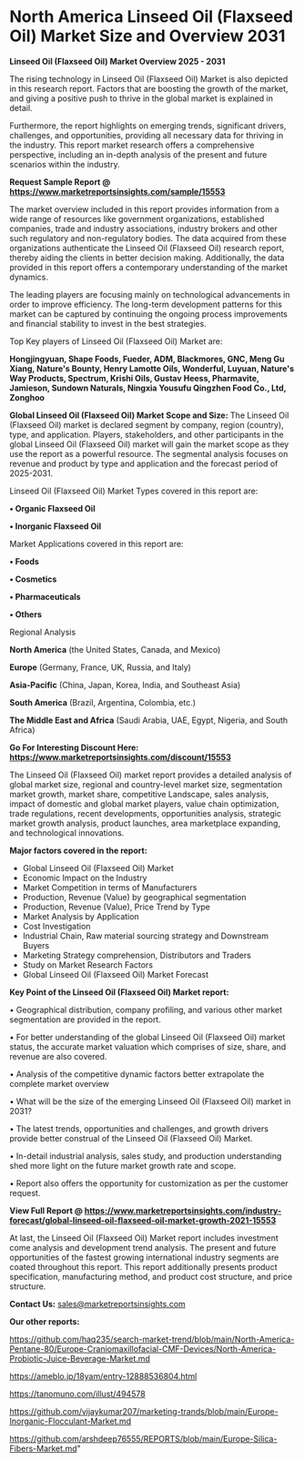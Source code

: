 # North America Linseed Oil (Flaxseed Oil) Market Size and Overview 2031

<Strong> Linseed Oil (Flaxseed Oil) Market Overview 2025 - 2031</strong>

The rising technology in Linseed Oil (Flaxseed Oil) Market is also depicted in this research report. Factors that are boosting the growth of the market, and giving a positive push to thrive in the global market is explained in detail.

Furthermore, the report highlights on emerging trends, significant drivers, challenges, and opportunities, providing all necessary data for thriving in the industry. This report market research offers a comprehensive perspective, including an in-depth analysis of the present and future scenarios within the industry.

<strong>Request Sample Report @ <a href=https://www.marketreportsinsights.com/sample/15553>https://www.marketreportsinsights.com/sample/15553</a></strong>

The market overview included in this report provides information from a wide range of resources like government organizations, established companies, trade and industry associations, industry brokers and other such regulatory and non-regulatory bodies. The data acquired from these organizations authenticate the Linseed Oil (Flaxseed Oil) research report, thereby aiding the clients in better decision making. Additionally, the data provided in this report offers a contemporary understanding of the market dynamics.

The leading players are focusing mainly on technological advancements in order to improve efficiency. The long-term development patterns for this market can be captured by continuing the ongoing process improvements and financial stability to invest in the best strategies.

Top Key players of Linseed Oil (Flaxseed Oil) Market are:

<strong>Hongjingyuan, Shape Foods, Fueder, ADM, Blackmores, GNC, Meng Gu Xiang, Nature's Bounty, Henry Lamotte Oils, Wonderful, Luyuan, Nature's Way Products, Spectrum, Krishi Oils, Gustav Heess, Pharmavite, Jamieson, Sundown Naturals, Ningxia Yousufu Qingzhen Food Co., Ltd, Zonghoo</strong>

<strong><b>Global Linseed Oil (Flaxseed Oil) Market Scope and Size:</b></strong>
The Linseed Oil (Flaxseed Oil) market is declared segment by company, region (country), type, and application. Players, stakeholders, and other participants in the global Linseed Oil (Flaxseed Oil) market will gain the market scope as they use the report as a powerful resource. The segmental analysis focuses on revenue and product by type and application and the forecast period of 2025-2031.

Linseed Oil (Flaxseed Oil) Market Types covered in this report are:

<strong>• Organic Flaxseed Oil

• Inorganic Flaxseed Oil</strong>

Market Applications covered in this report are:

<strong>• Foods

• Cosmetics

• Pharmaceuticals

• Others</strong> 

Regional Analysis

<strong>North America</strong> (the United States, Canada, and Mexico)

<strong>Europe</strong> (Germany, France, UK, Russia, and Italy)

<strong>Asia-Pacific</strong> (China, Japan, Korea, India, and Southeast Asia)

<strong>South America</strong> (Brazil, Argentina, Colombia, etc.)

<strong>The Middle East and Africa</strong> (Saudi Arabia, UAE, Egypt, Nigeria, and South Africa)

<strong>Go For Interesting Discount Here: <a href=https://www.marketreportsinsights.com/discount/15553>https://www.marketreportsinsights.com/discount/15553</a></strong>

The Linseed Oil (Flaxseed Oil) market report provides a detailed analysis of global market size, regional and country-level market size, segmentation market growth, market share, competitive Landscape, sales analysis, impact of domestic and global market players, value chain optimization, trade regulations, recent developments, opportunities analysis, strategic market growth analysis, product launches, area marketplace expanding, and technological innovations.

<strong><b>Major factors covered in the report:</b></strong>
<ul>
  <li>Global Linseed Oil (Flaxseed Oil) Market </li>
  <li>Economic Impact on the Industry</li>
  <li>Market Competition in terms of Manufacturers</li>
  <li>Production, Revenue (Value) by geographical segmentation</li>
  <li>Production, Revenue (Value), Price Trend by Type</li>
  <li>Market Analysis by Application</li>
  <li>Cost Investigation</li>
  <li>Industrial Chain, Raw material sourcing strategy and Downstream Buyers</li>
  <li>Marketing Strategy comprehension, Distributors and Traders</li>
  <li>Study on Market Research Factors</li>
  <li>Global Linseed Oil (Flaxseed Oil) Market Forecast</li>
</ul>

<strong><b>Key Point of the Linseed Oil (Flaxseed Oil) Market report:</b></strong>

• Geographical distribution, company profiling, and various other market segmentation are provided in the report.

• For better understanding of the global Linseed Oil (Flaxseed Oil) market status, the accurate market valuation which comprises of size, share, and revenue are also covered.

• Analysis of the competitive dynamic factors better extrapolate the complete market overview

• What will be the size of the emerging Linseed Oil (Flaxseed Oil) market in 2031?

• The latest trends, opportunities and challenges, and growth drivers provide better construal of the Linseed Oil (Flaxseed Oil) Market.

• In-detail industrial analysis, sales study, and production understanding shed more light on the future market growth rate and scope.

• Report also offers the opportunity for customization as per the customer request.

<strong><b>View Full Report @ <a href=https://www.marketreportsinsights.com/industry-forecast/global-linseed-oil-flaxseed-oil-market-growth-2021-15553>https://www.marketreportsinsights.com/industry-forecast/global-linseed-oil-flaxseed-oil-market-growth-2021-15553</a></b></strong>


At last, the Linseed Oil (Flaxseed Oil) Market report includes investment come analysis and development trend analysis. The present and future opportunities of the fastest growing international industry segments are coated throughout this report. This report additionally presents product specification, manufacturing method, and product cost structure, and price structure.

<strong>Contact Us:</strong>
sales@marketreportsinsights.com

<strong>Our other reports:</strong>

<a href=https://github.com/haq235/search-market-trend/blob/main/North-America-Pentane-80/Europe-Craniomaxillofacial-CMF-Devices/North-America-Probiotic-Juice-Beverage-Market.md>https://github.com/haq235/search-market-trend/blob/main/North-America-Pentane-80/Europe-Craniomaxillofacial-CMF-Devices/North-America-Probiotic-Juice-Beverage-Market.md</a>

<a href=https://ameblo.jp/18yam/entry-12888536804.html>https://ameblo.jp/18yam/entry-12888536804.html</a>

<a href=https://tanomuno.com/illust/494578>https://tanomuno.com/illust/494578</a>

<a href=https://github.com/vijaykumar207/marketing-trands/blob/main/Europe-Inorganic-Flocculant-Market.md>https://github.com/vijaykumar207/marketing-trands/blob/main/Europe-Inorganic-Flocculant-Market.md</a>

<a href=https://github.com/arshdeep76555/REPORTS/blob/main/Europe-Silica-Fibers-Market.md>https://github.com/arshdeep76555/REPORTS/blob/main/Europe-Silica-Fibers-Market.md</a>"

